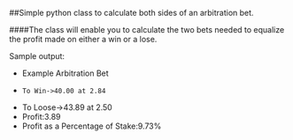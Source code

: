 ##Simple python class to calculate both sides of an arbitration bet.

####The class will enable you to calculate the two bets needed to equalize the profit made on either a win or a lose.

Sample output:

* Example Arbitration Bet
*     To Win->40.00 at 2.84
*   To Loose->43.89 at 2.50
* Profit:3.89
* Profit as a Percentage of Stake:9.73%